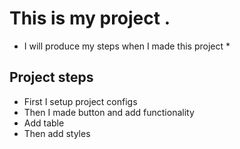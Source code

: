 # This is my project .

- I will produce my steps when I made this project \*

## Project steps

- First I setup project configs
- Then I made button and add functionality
- Add table
- Then add styles
